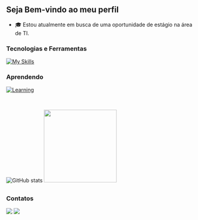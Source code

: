   ## Seja Bem-vindo ao meu perfil

 - 🎓 Estou atualmente em busca de uma oportunidade de estágio na área de TI.

 ### Tecnologias e Ferramentas
   [![My Skills](https://skillicons.dev/icons?i=java,html,css,javascript,react,sass,nodejs,mysql,git,github,postman,&perline=12)](#)
   
  ### Aprendendo
  [![Learning](https://skillicons.dev/icons?i=ts,tailwind,spring,&perline=12)](#)

<br>

![GitHub stats](https://github-readme-stats.vercel.app/api?username=caiotelesz&show_icons=true&theme=algolia&hide_border=true)
<img height="195em" src="https://github-readme-stats.vercel.app/api/top-langs/?username=caiotelesz&layout=compact&langs_count=7&theme=algolia&hide_border=true"/>

##

 ### Contatos

 <div> 
   <a href="https://www.linkedin.com/in/caiotelesz" target="_blank"><img src="https://img.shields.io/badge/-LinkedIn-%230077B5?style=for-the-badge&logo=linkedin&logoColor=white" target="_blank"></a>
   <a href = "mailto:caioteles1267@gmail.com"><img src="https://img.shields.io/badge/-Gmail-%23333?style=for-the-badge&logo=gmail&logoColor=white" target="_blank"></a>
 </div>
